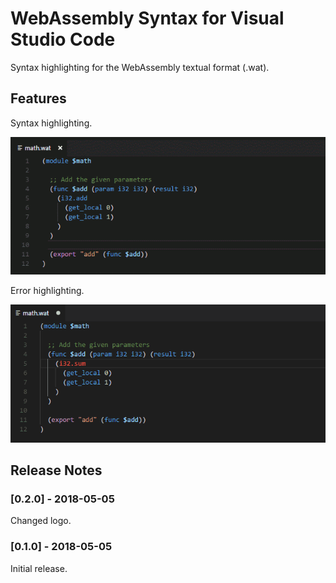 # WebAssembly Syntax for Visual Studio Code

Syntax highlighting for the WebAssembly textual format (.wat).

## Features

Syntax highlighting.

![Syntax highlighting](images/features/syntax_highlighting.gif)

Error highlighting.

![Error highlighting](images/features/error_highlighting.gif)

## Release Notes

### [0.2.0] - 2018-05-05

Changed logo.

### [0.1.0] - 2018-05-05

Initial release.
